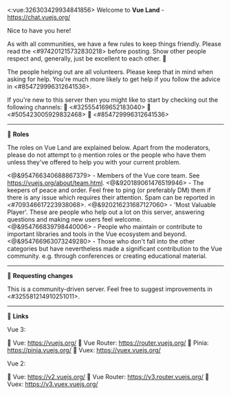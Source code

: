 <:vue:326303429934841856> Welcome to **Vue Land** - <https://chat.vuejs.org/>

Nice to have you here!

As with all communities, we have a few rules to keep things friendly. Please read the <#974201215732830218> before posting. Show other people respect and, generally, just be excellent to each other. :guitar:

The people helping out are all volunteers. Please keep that in mind when asking for help. You're much more likely to get help if you follow the advice in <#854729996312641536>.

If you're new to this server then you might like to start by checking out the following channels:
:small_blue_diamond: <#325554169652183040>
:small_blue_diamond: <#505423005929832468>
:small_blue_diamond: <#854729996312641536>

---

:busts_in_silhouette: **Roles**

The roles on Vue Land are explained below. Apart from the moderators, please do not attempt to `@` mention roles or the people who have them unless they've offered to help you with your current problem.

<@&954766340688867379> - Members of the Vue core team. See <https://vuejs.org/about/team.html>.
<@&920189061476519946> - The keepers of peace and order. Feel free to ping (or preferably DM) them if there is any issue which requires their attention. Spam can be reported in <#709346617223938068>.
<@&920216231687127060> - 'Most Valuable Player'. These are people who help out a lot on this server, answering questions and making new users feel welcome.
<@&954766839798440006> - People who maintain or contribute to important libraries and tools in the Vue ecosystem and beyond.
<@&954766963073249280> - Those who don't fall into the other categories but have nevertheless made a significant contribution to the Vue community. e.g. through conferences or creating educational material.

---

:wrench: **Requesting changes**

This is a community-driven server. Feel free to suggest improvements in <#325581214910251011>.

---

:link: **Links**

Vue 3:

:small_blue_diamond: Vue: <https://vuejs.org/>
:small_blue_diamond: Vue Router: <https://router.vuejs.org/>
:small_blue_diamond: Pinia: <https://pinia.vuejs.org/>
:small_blue_diamond: Vuex: <https://vuex.vuejs.org/>

Vue 2:

:small_blue_diamond: Vue: <https://v2.vuejs.org/>
:small_blue_diamond: Vue Router: <https://v3.router.vuejs.org/>
:small_blue_diamond: Vuex: <https://v3.vuex.vuejs.org/>
